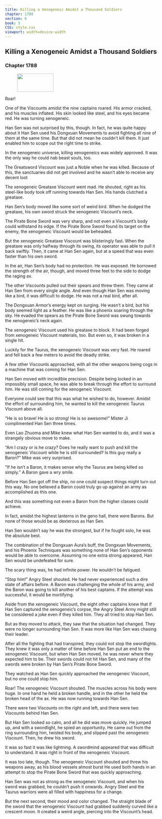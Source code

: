 ```yaml
---
title: Killing a Xenogeneic Amidst a Thousand Soldiers
chapter: 1788
section: 6
book: 5
CSS: style.css
viewport: width=device-width
---
```


## Killing a Xenogeneic Amidst a Thousand Soldiers

### Chapter 1788

<figure>
	<img src="../Images/gem.gif" alt="" id="gem" width="120" height="60" />
</figure>

Roar!

One of the Viscounts amidst the nine captains roared. His armor cracked, and his muscles inflated. His skin looked like steel, and his eyes became red. He was turning xenogeneic.

Han Sen was not surprised by this, though. In fact, he was quite happy about it Han Sen used his Dongxuan Movements to avoid fighting all nine of them at the same time. But that did not mean he couldn’t kill them. It just enabled him to scope out the right time to strike.

In the xenogeneic universe, killing xenogeneics was widely approved. It was the only way he could nab beast souls, too.

The Greatsword Viscount was just a Noble when he was killed. Because of this, the sanctuaries did not get involved and he wasn’t able to receive any decent loot

The xenogeneic Greataxe Viscount went mad. He shouted, right as his steel-like body took off running towards Han Sen. His hands clutched a greataxe.

Han Sen’s body moved like some sort of weird bird. When he dodged the greataxe, his own sword struck the xenogeneic Viscount’s neck.

The Pirate Bone Sword was very sharp, and not even a Viscount’s body could withstand its edge. If the Pirate Bone Sword found its target on the enemy, the xenogeneic Viscount would be beheaded.

But the xenogeneic Greataxe Viscount was blisteringly fast. When the greataxe was only halfway through its swing, its operator was able to pull it back swiftly. Then, it came at Han Sen again, but at a speed that was even faster than his own sword.

In the air, Han Sen’s body had no protection. He was exposed. He borrowed the strength of the air, though, and moved three feet to the side to dodge the raging ax.

The other Viscounts pulled out their spears and threw them. They came at Han Sen from every single angle. And even though Han Sen was moving like a bird, it was difficult to dodge. He was not a real bird, after all.

The Dongxuan Armor’s energy kept on surging. He wasn’t a bird, but his body seemed light as a feather. He was like a phoenix soaring through the sky. He evaded the spears as the Pirate Bone Sword was swung towards the xenogeneic’s neck again.

The xenogeneic Viscount used his greataxe to block. It had been forged from xenogeneic Viscount materials, too. But even so, it was broken in a single hit.

Luckily for the Taurus, the xenogeneic Viscount was very fast. He roared and fell back a few meters to avoid the deadly strike.

A few other Viscounts approached, with all the other weapons being cogs in a machine that was coming for Han Sen.

Han Sen moved with incredible precision. Despite being locked in an impossibly small space, he was able to break through the effort to surround him. He was still coming for the xenogeneic Viscount.

Everyone could see that this was what he wished to do, however. Amidst the effort of surrounding him, he wanted to kill the xenogeneic Taurus Viscount above all.

“He is so brave! He is so strong! He is so awesome!” Mister Ji complimented Han Sen three times.

Even Lao Zhuoma and Mike knew what Han Sen wanted to do, and it was a strangely obvious move to make.

“Am I crazy or is he crazy? Does he really want to push and kill the xenogeneic Viscount while he is still surrounded? Is this guy really a Baron?” Mike was very surprised.

“If he isn’t a Baron, it makes sense why the Taurus are being killed so simply.” A Baron gave a wry smile.

Before Han Sen got off the ship, no one could suspect things might turn out this way. No one believed a Baron could truly go up against an army as accomplished as this one.

And this was something not even a Baron from the higher classes could achieve.

In fact, amidst the highest lanterns in the geno hall, there were Barons. But none of those would be as dexterous as Han Sen.

Han Sen wouldn’t say he was the strongest, but if he fought solo, he was the absolute best.

The combination of the Dongxuan Aura’s buff, the Dongxuan Movements, and his Phoenix Techniques was something none of Han Sen’s opponents would be able to overcome. Assuming no one extra strong appeared, Han Sen would be undefeated for sure.

The scary thing was, he had infinite power. He wouldn’t be fatigued.

“Stop him!” Angry Steel shouted. He had never experienced such a dire state of affairs before. A Baron was challenging the whole of his army, and the Baron was going to kill another of his best captains. If the attempt was successful, it would be mortifying.

Aside from the xenogeneic Viscount, the eight other captains knew that if Han Sen captured the xenogeneic’s corpse, the Angry Steel Army might still be considered a joke even if they killed him. They all tried to stop Han Sen.

But as they moved to attack, they saw that the situation had changed. They were no longer surrounding Han Sen. It was more like Han Sen was chasing their leader.

After all the fighting that had transpired, they could not stop the swordlights. They knew it was only a matter of time before Han Sen put an end to the xenogeneic Viscount, but when Han Sen moved, he was never where they expected him to be. Their swords could not hit Han Sen, and many of the swords were broken by Han Sen’s Pirate Bone Sword.

They watched as Han Sen quickly approached the xenogeneic Viscount, but no one could stop him.

Roar! The xenogeneic Viscount shouted. The muscles across his body were huge. In one hand he held a broken handle, and in the other he held the broken head of the ax. He was now running towards Han Sen.

There were two Viscounts on the right and left, and there were two Viscounts behind Han Sen.

But Han Sen looked so calm, and all he did was move quickly. He jumped up, and with a swordlight, he spied an opportunity. He came out from the ring surrounding him, twisted his body, and slipped past the xenogeneic Viscount. Then, he drew his sword.

It was so fast it was like lightning. A swordmind appeared that was difficult to understand. It was right in front of the xenogeneic Viscount.

It was too late, though. The xenogeneic Viscount shouted and threw his weapons away, as his blood vessels almost burst He used both hands in an attempt to stop the Pirate Bone Sword that was quickly approaching.

Han Sen was not as strong as the xenogeneic Viscount, and when his sword was grabbed, he couldn’t push it onwards. Angry Steel and the Taurus warriors were all filled with happiness for a change.

But the next second, their mood and color changed. The straight blade of the sword that the xenogeneic Viscount had grabbed suddenly curved like a crescent moon. It created a weird angle, piercing into the Viscount’s head.